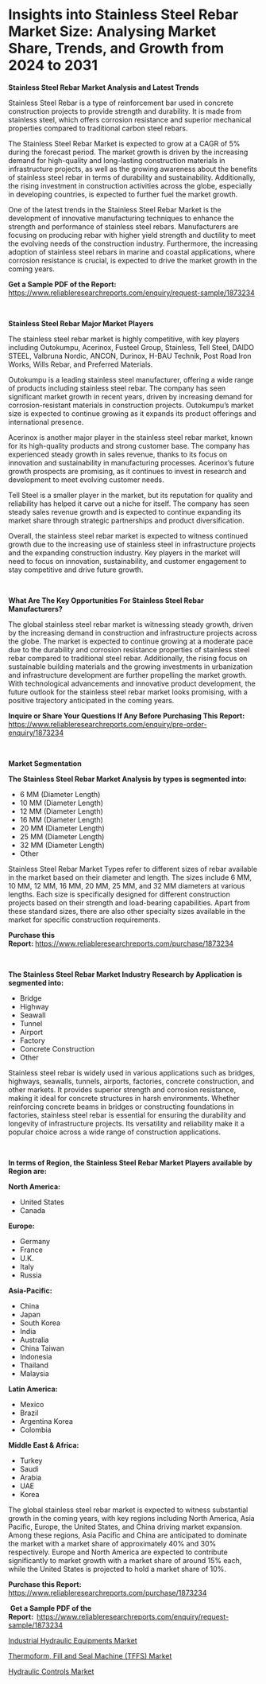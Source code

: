 <p><h1>Insights into Stainless Steel Rebar Market Size: Analysing Market Share, Trends, and Growth from 2024 to 2031</h1></p><p><strong>Stainless Steel Rebar Market Analysis and Latest Trends</strong></p>
<p><p>Stainless Steel Rebar is a type of reinforcement bar used in concrete construction projects to provide strength and durability. It is made from stainless steel, which offers corrosion resistance and superior mechanical properties compared to traditional carbon steel rebars.</p><p>The Stainless Steel Rebar Market is expected to grow at a CAGR of 5% during the forecast period. The market growth is driven by the increasing demand for high-quality and long-lasting construction materials in infrastructure projects, as well as the growing awareness about the benefits of stainless steel rebar in terms of durability and sustainability. Additionally, the rising investment in construction activities across the globe, especially in developing countries, is expected to further fuel the market growth.</p><p>One of the latest trends in the Stainless Steel Rebar Market is the development of innovative manufacturing techniques to enhance the strength and performance of stainless steel rebars. Manufacturers are focusing on producing rebar with higher yield strength and ductility to meet the evolving needs of the construction industry. Furthermore, the increasing adoption of stainless steel rebars in marine and coastal applications, where corrosion resistance is crucial, is expected to drive the market growth in the coming years.</p></p>
<p><strong>Get a Sample PDF of the Report:&nbsp;</strong> <a href="https://www.reliableresearchreports.com/enquiry/request-sample/1873234">https://www.reliableresearchreports.com/enquiry/request-sample/1873234</a></p>
<p>&nbsp;</p>
<p><strong>Stainless Steel Rebar Major Market Players</strong></p>
<p><p>The stainless steel rebar market is highly competitive, with key players including Outokumpu, Acerinox, Fusteel Group, Stainless, Tell Steel, DAIDO STEEL, Valbruna Nordic, ANCON, Durinox, H-BAU Technik, Post Road Iron Works, Wills Rebar, and Preferred Materials.</p><p>Outokumpu is a leading stainless steel manufacturer, offering a wide range of products including stainless steel rebar. The company has seen significant market growth in recent years, driven by increasing demand for corrosion-resistant materials in construction projects. Outokumpu’s market size is expected to continue growing as it expands its product offerings and international presence.</p><p>Acerinox is another major player in the stainless steel rebar market, known for its high-quality products and strong customer base. The company has experienced steady growth in sales revenue, thanks to its focus on innovation and sustainability in manufacturing processes. Acerinox’s future growth prospects are promising, as it continues to invest in research and development to meet evolving customer needs.</p><p>Tell Steel is a smaller player in the market, but its reputation for quality and reliability has helped it carve out a niche for itself. The company has seen steady sales revenue growth and is expected to continue expanding its market share through strategic partnerships and product diversification.</p><p>Overall, the stainless steel rebar market is expected to witness continued growth due to the increasing use of stainless steel in infrastructure projects and the expanding construction industry. Key players in the market will need to focus on innovation, sustainability, and customer engagement to stay competitive and drive future growth.</p></p>
<p>&nbsp;</p>
<p><strong>What Are The Key Opportunities For Stainless Steel Rebar Manufacturers?</strong></p>
<p><p>The global stainless steel rebar market is witnessing steady growth, driven by the increasing demand in construction and infrastructure projects across the globe. The market is expected to continue growing at a moderate pace due to the durability and corrosion resistance properties of stainless steel rebar compared to traditional steel rebar. Additionally, the rising focus on sustainable building materials and the growing investments in urbanization and infrastructure development are further propelling the market growth. With technological advancements and innovative product development, the future outlook for the stainless steel rebar market looks promising, with a positive trajectory anticipated in the coming years.</p></p>
<p><strong>Inquire or Share Your Questions If Any Before Purchasing This Report:</strong> <a href="https://www.reliableresearchreports.com/enquiry/pre-order-enquiry/1873234">https://www.reliableresearchreports.com/enquiry/pre-order-enquiry/1873234</a></p>
<p>&nbsp;</p>
<p><strong>Market Segmentation</strong></p>
<p><strong>The Stainless Steel Rebar Market Analysis by types is segmented into:</strong></p>
<p><ul><li>6 MM (Diameter Length)</li><li>10 MM (Diameter Length)</li><li>12 MM (Diameter Length)</li><li>16 MM (Diameter Length)</li><li>20 MM (Diameter Length)</li><li>25 MM (Diameter Length)</li><li>32 MM (Diameter Length)</li><li>Other</li></ul></p>
<p><p>Stainless Steel Rebar Market Types refer to different sizes of rebar available in the market based on their diameter and length. The sizes include 6 MM, 10 MM, 12 MM, 16 MM, 20 MM, 25 MM, and 32 MM diameters at various lengths. Each size is specifically designed for different construction projects based on their strength and load-bearing capabilities. Apart from these standard sizes, there are also other specialty sizes available in the market for specific construction requirements.</p></p>
<p><strong>Purchase this Report:&nbsp;</strong><a href="https://www.reliableresearchreports.com/purchase/1873234">https://www.reliableresearchreports.com/purchase/1873234</a></p>
<p>&nbsp;</p>
<p><strong>The Stainless Steel Rebar Market Industry Research by Application is segmented into:</strong></p>
<p><ul><li>Bridge</li><li>Highway</li><li>Seawall</li><li>Tunnel</li><li>Airport</li><li>Factory</li><li>Concrete Construction</li><li>Other</li></ul></p>
<p><p>Stainless steel rebar is widely used in various applications such as bridges, highways, seawalls, tunnels, airports, factories, concrete construction, and other markets. It provides superior strength and corrosion resistance, making it ideal for concrete structures in harsh environments. Whether reinforcing concrete beams in bridges or constructing foundations in factories, stainless steel rebar is essential for ensuring the durability and longevity of infrastructure projects. Its versatility and reliability make it a popular choice across a wide range of construction applications.</p></p>
<p>&nbsp;</p>
<p><strong>In terms of Region, the Stainless Steel Rebar Market Players available by Region are:</strong></p>
<p>
    <p> <strong> North America: </strong>
        <ul>
            <li>United States</li>
            <li>Canada</li>
        </ul>
        </p> 
    <p> <strong> Europe: </strong>
        <ul>
            <li>Germany</li>
            <li>France</li>
            <li>U.K.</li>
            <li>Italy</li>
            <li>Russia</li>
        </ul>
        </p> 
    <p> <strong> Asia-Pacific: </strong>
        <ul>
            <li>China</li>
            <li>Japan</li>
            <li>South Korea</li>
            <li>India</li>
            <li>Australia</li>
            <li>China Taiwan</li>
            <li>Indonesia</li>
            <li>Thailand</li>
            <li>Malaysia</li>
        </ul>
        </p> 
    <p> <strong> Latin America: </strong>
        <ul>
            <li>Mexico</li>
            <li>Brazil</li>
            <li>Argentina Korea</li>
            <li>Colombia</li>
        </ul>
        </p> 
    <p> <strong> Middle East & Africa: </strong>
        <ul>
            <li>Turkey</li>
            <li>Saudi</li>
            <li>Arabia</li>
            <li>UAE</li>
            <li>Korea</li>
        </ul>
    </p>
    </p>
<p><p>The global stainless steel rebar market is expected to witness substantial growth in the coming years, with key regions including North America, Asia Pacific, Europe, the United States, and China driving market expansion. Among these regions, Asia Pacific and China are anticipated to dominate the market with a market share of approximately 40% and 30% respectively. Europe and North America are expected to contribute significantly to market growth with a market share of around 15% each, while the United States is projected to hold a market share of 10%.</p></p>
<p><strong>Purchase this Report: </strong><a href="https://www.reliableresearchreports.com/purchase/1873234">https://www.reliableresearchreports.com/purchase/1873234</a></p>
<p>&nbsp;<strong>Get a Sample PDF of the Report:&nbsp;&nbsp;</strong><a href="https://www.reliableresearchreports.com/enquiry/request-sample/1873234">https://www.reliableresearchreports.com/enquiry/request-sample/1873234</a></p>
<p><strong></strong></p>
<p><p><a href="https://view.publitas.com/reportprime-1/industrial-hydraulic-equipments-market-size-2023-2030-global-industrial-analysis-key-geographical-regions-market-share-top-key-players-product-types-and-forecast-research-report/">Industrial Hydraulic Equipments Market</a></p><p><a href="https://view.publitas.com/reportprime-1/thermoform-fill-and-seal-machine-tffs-market-size-2023-2030-global-industrial-analysis-key-geographical-regions-market-share-top-key-players-product-types-and-forecast-research-report/">Thermoform, Fill and Seal Machine (TFFS) Market</a></p><p><a href="https://view.publitas.com/reportprime-1/hydraulic-controls-market-centers-on-aspects-such-as-market-growth-market-share-market-opportunity-and-projected-forecasts-spanning-from-2023-to-2030/">Hydraulic Controls Market</a></p></p>